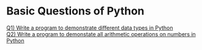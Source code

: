 # Basic Questions of Python
[Q1) Write a program to demonstrate different data types in Python](https://github.com/bishtanuj/python/blob/main/Basic%20Questions/Question_1.py)<br>
[Q2) Write a program to demonstate all arithmetic operations on numbers in Python](https://github.com/bishtanuj/python/blob/main/Basic%20Questions/Question_2.py)
